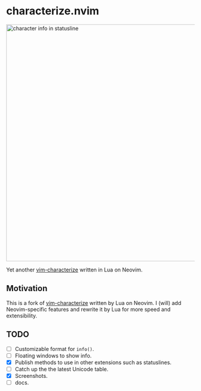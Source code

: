 # characterize.nvim

<img alt="character info in statusline" src="https://user-images.githubusercontent.com/1239245/107846422-fef1bc80-6e26-11eb-9c36-14e1ab064681.gif" width="634px">

Yet another [vim-characterize][] written in Lua on Neovim.

[vim-characterize]: https://github.com/tpope/vim-characterize

## Motivation

This is a fork of [vim-characterize][] written by Lua on Neovim. I (will) add Neovim-specific features and rewrite it by Lua for more speed and extensibility.

## TODO

* [ ] Customizable format for `info()`.
* [ ] Floating windows to show info.
* [x] Publish methods to use in other extensions such as statuslines.
* [ ] Catch up the the latest Unicode table.
* [x] Screenshots.
* [ ] docs.
